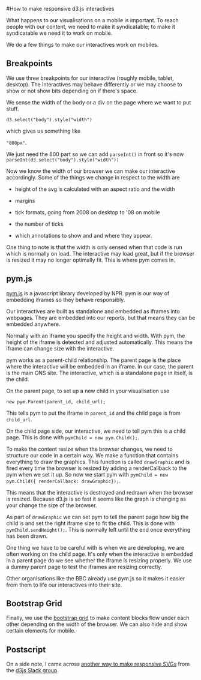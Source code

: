 #How to make responsive d3.js interactives

What happens to our visualisations on a mobile is important. To reach people with our content, we need to make it syndicatable; to make it syndicatable we need it to work on mobile. 



We do a few things to make our interactives work on mobiles. 

## Breakpoints

We use three breakpoints for our interactive (roughly mobile, tablet, desktop). The interactives may behave differently or we may choose to show or not show bits depending on if there's space. 

We sense the width of the body or a div on the page where we want to put stuff.

`d3.select("body").style("width")`

which gives us something like

`"800px"`.

We just need the 800 part so we can add `parseInt()` in front so it's now `parseInt(d3.select("body").style("width"))`

Now we know the width of our browser we can make our interactive accordingly. Some of the things we change in respect to the width are

- height of the svg is calculated with an aspect ratio and the width
- margins


- tick formats, going from 2008 on desktop to '08 on mobile
- the number of ticks
- which annotations to show and and where they appear.

One thing to note is that the width is only sensed when that code is run which is normally on load. The interactive may load great, but if the browser is resized it may no longer optimally fit. This is where pym comes in.

## pym.js

[pym.js](http://blog.apps.npr.org/pym.js/) is a javascript library developed by NPR. pym is our way of embedding iframes so they behave responsibly. 

Our interactives are built as standalone and embedded as iframes into webpages. They are embedded into our reports, but that means they can be embedded anywhere. 

Normally with an iframe you specify the height and width. With pym, the height of the iframe is detected and adjusted automatically. This means the iframe can change size with the interactive. 

pym works as a parent-child relationship. The parent page is the place where the interactive will be embedded in an iframe. In our case, the parent is the main ONS site. The interactive, which is a standalone page in itself, is the child. 

On the parent page, to set up a new child in your visualisation use

`new pym.Parent(parent_id, child_url);`

This tells pym to put the iframe in `parent_id` and the child page is from `child_url`.

On the child page side, our interactive, we need to tell pym this is a child page. This is done with `pymChild = new pym.Child();`. 

To make the content resize when the browser changes, we need to structure our code in a certain way. We make a function that contains everything to draw the graphics. This function is called `drawGraphic` and is fired every time the browser is resized by adding a renderCallback to the pym when we set it up. So now we start pym with `pymChild = new pym.Child({ renderCallback: drawGraphic});`. 

This means that the interactive is destroyed and redrawn when the browser is resized. Because d3.js is so fast it seems like the graph is changing as your change the size of the browser. 

As part of `drawGraphic` we can set pym to tell the parent page how big the child is and set the right iframe size to fit the child. This is done with `pymChild.sendHeight();`. This is normally left until the end once everything has been drawn. 

One thing we have to be careful with is when we are developing, we are often working on the child page. It's only when the interactive is embedded in a parent page do we see whether the iframe is resizing properly. We use a dummy parent page to test the iframes are resizing correctly. 

Other organisations like the BBC already use pym.js so it makes it easier from them to life our interactives into their site.

## Bootstrap Grid

Finally, we use the [bootstrap grid](https://getbootstrap.com/docs/4.0/layout/grid/) to make content blocks flow under each other depending on the width of the browser. We can also hide and show certain elements for mobile. 

## Postscript

On a side note, I came across [another way to make responsive SVGs](https://brendansudol.com/writing/responsive-d3) from the [d3js Slack group](https://d3-slackin.herokuapp.com/). 



